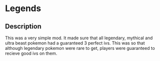 # Legends
## Description
This was a very simple mod. It made sure that all legendary, mythical and ultra beast pokemon had a guaranteed 3 perfect ivs. This was so that although legendary pokemon were rare to get, players were guaranteed to recieve good ivs on them.
